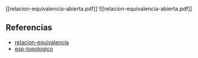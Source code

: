[[relacion-equivalencia-abierta.pdf]]
![[relacion-equivalencia-abierta.pdf]]

## Referencias
- [relacion-equivalencia](./relacion-equivalencia.md)
- [esp-topologico](./esp-topologico.md)

